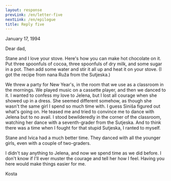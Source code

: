 ```yaml
---
layout: response
prevLink: /en/letter-five
nextLink: /en/epilogue
title: Reply five
---
```


<div class="Response-date">January 17, 1994</div>

Dear dad,

Stane and I love your stove. Here's how you can make hot chocolate on it. Put three spoonfuls of cocoa, three spoonfuls of dry milk, and some sugar in a pot. Then add some water and stir it all up and heat it on your stove. (I got the recipe from nana Ruža from the Sutjeska.)

We threw a party for New Year's, in the room that we use as a classroom in the mornings. We played music on a cassette player, and then we danced to it. I wanted to confess my love to Jelena, but I lost all courage when she showed up in a dress. She seemed different somehow, as though she wasn't the same girl I spend so much time with. I guess Siniša figured out what's going on. He teased me and tried to convince me to dance with Jelena but to no avail. I stood bewilderedly in the corner of the classroom, watching her dance with a seventh-grader from the Sutjeska. And to think there was a time when I fought for that stupid Sutjeska, I ranted to myself.

Stane and Ivica had a much better time. They danced with all the younger girls, even with a couple of two-graders.

I didn't say anything to Jelena, and now we spend time as we did before. I don't know if I'll ever muster the courage and tell her how I feel. Having you here would make things easier for me.



<div class="Response-signature">Kosta</div>
